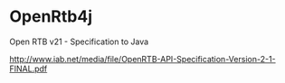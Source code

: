 OpenRtb4j
=========

Open RTB v21 - Specification to Java

http://www.iab.net/media/file/OpenRTB-API-Specification-Version-2-1-FINAL.pdf
